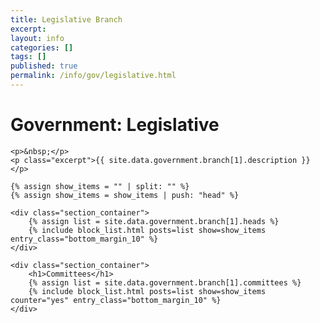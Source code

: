 ```yaml
---
title: Legislative Branch
excerpt: 
layout: info
categories: []
tags: []
published: true
permalink: /info/gov/legislative.html
---
```


<div class="section_container_wrapper section_container_wrapper_border">
    <h1>Government: Legislative</h1>
    
    <p>&nbsp;</p>
    <p class="excerpt">{{ site.data.government.branch[1].description }}</p>
    
    {% assign show_items = "" | split: "" %}
    {% assign show_items = show_items | push: "head" %}
    
    <div class="section_container">
        {% assign list = site.data.government.branch[1].heads %}
        {% include block_list.html posts=list show=show_items entry_class="bottom_margin_10" %}
    </div>
    
    <div class="section_container">
        <h1>Committees</h1>
        {% assign list = site.data.government.branch[1].committees %}
        {% include block_list.html posts=list show=show_items counter="yes" entry_class="bottom_margin_10" %}
    </div>
</div>
